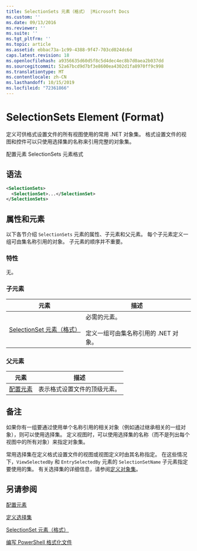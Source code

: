 ```yaml
---
title: SelectionSets 元素（格式） |Microsoft Docs
ms.custom: ''
ms.date: 09/13/2016
ms.reviewer: ''
ms.suite: ''
ms.tgt_pltfrm: ''
ms.topic: article
ms.assetid: ebbac73a-1c99-4388-9f47-703cd024dc6d
caps.latest.revision: 18
ms.openlocfilehash: a9356635d60d5f8c5d4dec4ec8b7d0aea2b037dd
ms.sourcegitcommit: 52a67bcd9d7bf3e8600ea4302d1fa8970ff9c998
ms.translationtype: MT
ms.contentlocale: zh-CN
ms.lasthandoff: 10/15/2019
ms.locfileid: "72361866"
---
```

# <a name="selectionsets-element-format"></a>SelectionSets Element (Format)

定义可供格式设置文件的所有视图使用的常用 .NET 对象集。 格式设置文件的视图和控件可以只使用选择集的名称来引用完整的对象集。

配置元素 SelectionSets 元素格式

## <a name="syntax"></a>语法

```xml
<SelectionSets>
  <SelectionSet>...</SelectionSet>
</SelectionSets>
```

## <a name="attributes-and-elements"></a>属性和元素

以下各节介绍 `SelectionSets` 元素的属性、子元素和父元素。 每个子元素定义一组可由集名称引用的对象。 子元素的顺序并不重要。

### <a name="attributes"></a>特性

无。

### <a name="child-elements"></a>子元素

|元素|描述|
|-------------|-----------------|
|[SelectionSet 元素（格式）](./selectionset-element-format.md)|必需的元素。<br /><br /> 定义一组可由集名称引用的 .NET 对象。|

### <a name="parent-elements"></a>父元素

|元素|描述|
|-------------|-----------------|
|[配置元素](./configuration-element-format.md)|表示格式设置文件的顶级元素。|

## <a name="remarks"></a>备注

如果你有一组要通过使用单个名称引用的相关对象（例如通过继承相关的一组对象），则可以使用选择集。 定义视图时，可以使用选择集的名称（而不是列出每个视图中的所有对象）来指定对象集。

常用选择集在定义格式设置文件的视图或视图定义时由其名称指定。 在这些情况下，`ViewSelectedBy` 和 `EntrySelectedBy` 元素的 `SelectionSetName` 子元素指定要使用的集。 有关选择集的详细信息，请参阅[定义对象集](./defining-selection-sets.md)。

## <a name="see-also"></a>另请参阅

[配置元素](./configuration-element-format.md)

[定义选择集](./defining-selection-sets.md)

[SelectionSet 元素（格式）](./selectionset-element-format.md)

[编写 PowerShell 格式化文件](./writing-a-powershell-formatting-file.md)
